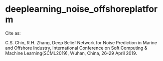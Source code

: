 # deeplearning_noise_offshoreplatform

Cite as:

C.S. Chin, R.H. Zhang, Deep Belief Network for Noise Prediction in Marine
and Offshore Industry, International Conference on Soft Computing & Machine Learning(SCML2019), 
Wuhan, China, 26-29 April 2019.
